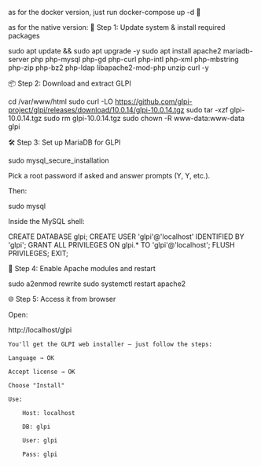 as for the docker version, just run docker-compose up -d 🗿

as for the native version:
🧱 Step 1: Update system & install required packages

sudo apt update && sudo apt upgrade -y
sudo apt install apache2 mariadb-server php php-mysql php-gd php-curl php-intl php-xml php-mbstring php-zip php-bz2 php-ldap libapache2-mod-php unzip curl -y

📦 Step 2: Download and extract GLPI

cd /var/www/html
sudo curl -LO https://github.com/glpi-project/glpi/releases/download/10.0.14/glpi-10.0.14.tgz
sudo tar -xzf glpi-10.0.14.tgz
sudo rm glpi-10.0.14.tgz
sudo chown -R www-data:www-data glpi

🛠️ Step 3: Set up MariaDB for GLPI

sudo mysql_secure_installation

Pick a root password if asked and answer prompts (Y, Y, etc.).

Then:

sudo mysql

Inside the MySQL shell:

CREATE DATABASE glpi;
CREATE USER 'glpi'@'localhost' IDENTIFIED BY 'glpi';
GRANT ALL PRIVILEGES ON glpi.* TO 'glpi'@'localhost';
FLUSH PRIVILEGES;
EXIT;

🔧 Step 4: Enable Apache modules and restart

sudo a2enmod rewrite
sudo systemctl restart apache2

🌐 Step 5: Access it from browser

Open:

http://localhost/glpi

    You'll get the GLPI web installer — just follow the steps:

    Language → OK

    Accept license → OK

    Choose "Install"

    Use:

        Host: localhost

        DB: glpi

        User: glpi

        Pass: glpi
